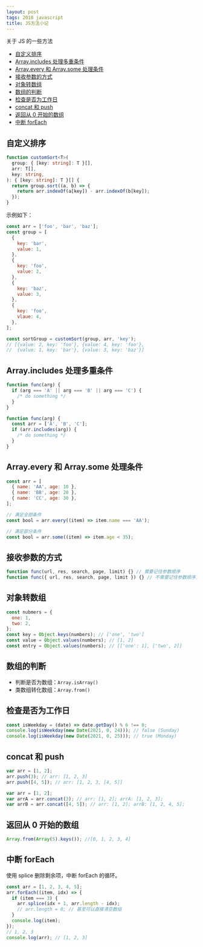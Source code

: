 ```yaml
---
layout: post
tags: 2018 javascript
title: JS方法小记
---
```


关于 JS 的一些方法

<!-- vim-markdown-toc GFM -->

- [自定义排序](#自定义排序)
- [Array.includes 处理多重条件](#arrayincludes-处理多重条件)
- [Array.every 和 Array.some 处理条件](#arrayevery-和-arraysome-处理条件)
- [接收参数的方式](#接收参数的方式)
- [对象转数组](#对象转数组)
- [数组的判断](#数组的判断)
- [检查是否为工作日](#检查是否为工作日)
- [concat 和 push](#concat-和-push)
- [返回从 0 开始的数组](#返回从-0-开始的数组)
- [中断 forEach](#中断-foreach)

<!-- vim-markdown-toc -->

## 自定义排序

```ts
function customSort<T>(
  group: { [key: string]: T }[],
  arr: T[],
  key: string,
): { [key: string]: T }[] {
  return group.sort((a, b) => {
    return arr.indexOf(a[key]) - arr.indexOf(b[key]);
  });
}
```

示例如下：

```js
const arr = ['foo', 'bar', 'baz'];
const group = [
  {
    key: 'bar',
    value: 1,
  },
  {
    key: 'foo',
    value: 2,
  },
  {
    key: 'baz',
    value: 3,
  },
  {
    key: 'foo',
    vlaue: 4,
  },
];

const sortGroup = customSort(group, arr, 'key');
// [{value: 2, key: 'foo'}, {value: 4, key: 'foo'},
//  {value: 1, key: 'bar'}, {value: 3, key: 'baz'}]
```

## Array.includes 处理多重条件

```js
function func(arg) {
  if (arg === 'A' || arg === 'B' || arg === 'C') {
    /* do something */
  }
}

function func(arg) {
  const arr = ['A', 'B', 'C'];
  if (arr.includes(arg)) {
    /* do something */
  }
}
```

## Array.every 和 Array.some 处理条件

```js
const arr = [
  { name: 'AA', age: 10 },
  { name: 'BB', age: 20 },
  { name: 'CC', age: 30 },
];

// 满足全部条件
const bool = arr.every((item) => item.name === 'AA');

// 满足部分条件
const bool = arr.some((item) => item.age < 35);
```

## 接收参数的方式

```js
function func(url, res, search, page, limit) {} // 需要记住参数顺序
function func({ url, res, search, page, limit }) {} // 不需要记住参数顺序，记参数名称
```

## 对象转数组

```js
const nubmers = {
  one: 1,
  two: 2,
};
const key = Object.keys(numbers); // ['one', 'two']
const value = Object.values(numbers); // [1, 2]
const entry = Object.values(numbers); // [['one': 1], ['two', 2]]
```

## 数组的判断

- 判断是否为数组：`Array.isArray()`
- 类数组转化数组：`Array.from()`

## 检查是否为工作日

```js
const isWeekday = (date) => date.getDay() % 6 !== 0;
console.log(isWeekday(new Date(2021, 0, 24))); // false (Sunday)
console.log(isWeekday(new Date(2021, 0, 25))); // true (Monday)
```

## concat 和 push

```js
var arr = [1, 2];
arr.push(3); // arr: [1, 2, 3]
arr.push([4, 5]); // arr: [1, 2, 3, [4, 5]]
```

```js
var arr = [1, 2];
var arrA = arr.concat(3); // arr: [1, 2]; arrA: [1, 2, 3];
var arrB = arr.concat([4, 5]); // arr: [1, 2]; arrB: [1, 2, 4, 5];
```

## 返回从 0 开始的数组

```js
Array.from(Array(5).keys()); //[0, 1, 2, 3, 4]
```

## 中断 forEach

使用 splice 删除剩余项，中断 forEach 的循环。

```js
const arr = [1, 2, 3, 4, 5];
arr.forEach((item, idx) => {
  if (item === 3) {
    arr.splice(idx + 1, arr.length - idx);
    // arr.length = 0; // 甚至可以直接清空数组
  }
  console.log(item);
});
// 1, 2, 3
console.log(arr); // [1, 2, 3]
```

